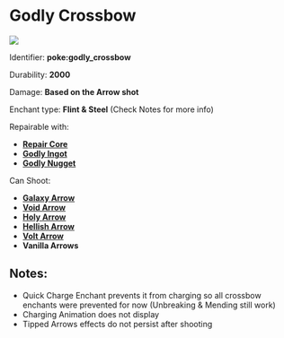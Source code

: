 # Godly Crossbow

![](https://github.com/ItsMePok/PFE/assets/136857747/8ac541e6-5659-4d33-a4d1-53b5c61c6673)

Identifier: **poke:godly\_crossbow**

Durability: **2000**

Damage: **Based on the Arrow shot**

Enchant type: **Flint & Steel** (Check Notes for more info)

Repairable with:

* [**Repair Core**](https://pfewiki.gitbook.io/home/items/cores/repair-core)
* [**Godly Ingot**](https://pfewiki.gitbook.io/home/items/ingots/godly-ingot)
* [**Godly Nugget**](https://pfewiki.gitbook.io/home/items/nuggets/godly-nugget)

Can Shoot:

* [**Galaxy Arrow**](https://pfewiki.gitbook.io/home/weapons/arrows/galaxy-arrow)
* [**Void Arrow**](https://pfewiki.gitbook.io/home/weapons/arrows/void-arrow)
* [**Holy Arrow**](https://pfewiki.gitbook.io/home/weapons/arrows/holy-arrow)
* [**Hellish Arrow**](https://pfewiki.gitbook.io/home/weapons/arrows/hellish-arrow)
* [**Volt Arrow**](https://pfewiki.gitbook.io/home/weapons/arrows/volt-arrow)
* **Vanilla Arrows**

## Notes:

* Quick Charge Enchant prevents it from charging so all crossbow enchants were prevented for now (Unbreaking & Mending still work)
* Charging Animation does not display
* Tipped Arrows effects do not persist after shooting
